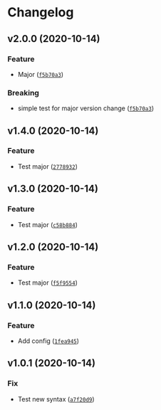 # Changelog

<!--next-version-placeholder-->

## v2.0.0 (2020-10-14)
### Feature
* Major ([`f5b70a3`](https://github.com/mathieuboudreau/semantic_test/commit/f5b70a32e39ac317619964db4ba9e506ed17d0f4))

### Breaking
* simple test for major version change ([`f5b70a3`](https://github.com/mathieuboudreau/semantic_test/commit/f5b70a32e39ac317619964db4ba9e506ed17d0f4))

## v1.4.0 (2020-10-14)
### Feature
* Test major ([`2778932`](https://github.com/mathieuboudreau/semantic_test/commit/277893262978a7fd6d86a357f3de695246036efd))

## v1.3.0 (2020-10-14)
### Feature
* Test major ([`c58b884`](https://github.com/mathieuboudreau/semantic_test/commit/c58b884d8519db21ea9a27b9c138bccab566fcb1))

## v1.2.0 (2020-10-14)
### Feature
* Test major ([`f5f9554`](https://github.com/mathieuboudreau/semantic_test/commit/f5f9554becfc7c1e75dfa97356d6a31ae6ab816a))

## v1.1.0 (2020-10-14)
### Feature
* Add config ([`1fea945`](https://github.com/mathieuboudreau/semantic_test/commit/1fea945e27d84bd61d881a685c697646b41fc19d))

## v1.0.1 (2020-10-14)
### Fix
* Test new syntax ([`a7f20d9`](https://github.com/mathieuboudreau/semantic_test/commit/a7f20d9fd554e2ec9bfc96a77fee68e146040bd7))
